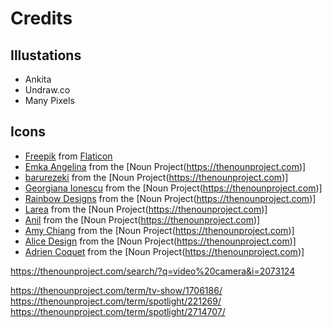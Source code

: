 # Credits

## Illustations

- Ankita
- Undraw.co
- Many Pixels

## Icons

- [Freepik](https://www.flaticon.com/authors/freepik) from [Flaticon](https://www.flaticon.com/)
- [Emka Angelina](https://thenounproject.com/jackmoyko/) from the [Noun Project(https://thenounproject.com)]
- [barurezeki](https://thenounproject.com/barurezeki10/) from the [Noun Project(https://thenounproject.com)]
- [Georgiana Ionescu](https://thenounproject.com/georgiana.ionescu/) from the [Noun Project(https://thenounproject.com)]
- [Rainbow Designs](https://thenounproject.com/iahmadali26/) from the [Noun Project(https://thenounproject.com)]
- [Larea](https://thenounproject.com/lareadesign) from the [Noun Project(https://thenounproject.com)]
- [Anil](https://thenounproject.com/kiranshastry15) from the [Noun Project(https://thenounproject.com)]
- [Amy Chiang](https://thenounproject.com/amyc) from the [Noun Project(https://thenounproject.com)]
- [Alice Design](https://thenounproject.com/rose-alice-design) from the [Noun Project(https://thenounproject.com)]
- [Adrien Coquet](https://thenounproject.com/coquet_adrien) from the [Noun Project(https://thenounproject.com)]

https://thenounproject.com/search/?q=video%20camera&i=2073124

https://thenounproject.com/term/tv-show/1706186/
https://thenounproject.com/term/spotlight/221269/
https://thenounproject.com/term/spotlight/2714707/
